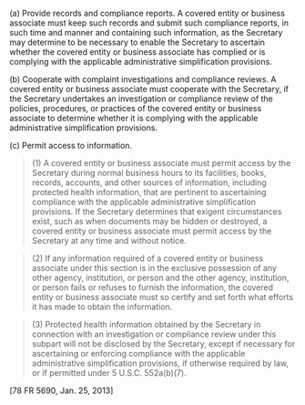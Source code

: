 (a) Provide records and compliance reports. A covered entity or business associate must keep such records and submit such compliance reports, in such time and manner and containing such information, as the Secretary may determine to be necessary to enable the Secretary to ascertain whether the covered entity or business associate has complied or is complying with the applicable administrative simplification provisions.

(b) Cooperate with complaint investigations and compliance reviews. A covered entity or business associate must cooperate with the Secretary, if the Secretary undertakes an investigation or compliance review of the policies, procedures, or practices of the covered entity or business associate to determine whether it is complying with the applicable administrative simplification provisions.
 
&#40;c) Permit access to information.

> (1) A covered entity or business associate must permit access by the Secretary during normal business hours to its facilities, books, records, accounts, and other sources of information, including protected health information, that are pertinent to ascertaining compliance with the applicable administrative simplification provisions. If the Secretary determines that exigent circumstances exist, such as when documents may be hidden or destroyed, a covered entity or business associate must permit access by the Secretary at any time and without notice.

> (2) If any information required of a covered entity or business associate under this section is in the exclusive possession of any other agency, institution, or person and the other agency, institution, or person fails or refuses to furnish the information, the covered entity or business associate must so certify and set forth what efforts it has made to obtain the information.

> (3) Protected health information obtained by the Secretary in connection with an investigation or compliance review under this subpart will not be disclosed by the Secretary, except if necessary for ascertaining or enforcing compliance with the applicable administrative simplification provisions, if otherwise required by law, or if permitted under 5 U.S.C. 552a(b)(7).

[78 FR 5690, Jan. 25, 2013]
